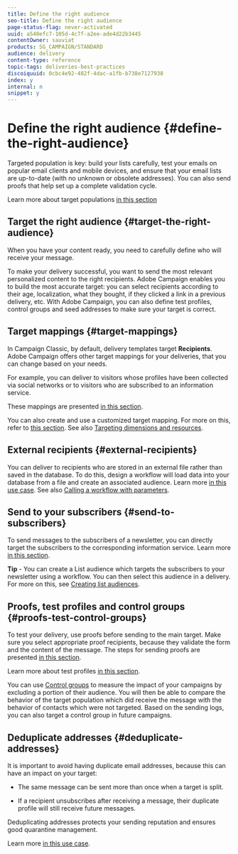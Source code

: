 ```yaml
---
title: Define the right audience
seo-title: Define the right audience
page-status-flag: never-activated
uuid: a540efc7-105d-4c7f-a2ee-ade4d22b3445
contentOwner: sauviat
products: SG_CAMPAIGN/STANDARD
audience: delivery
content-type: reference
topic-tags: deliveries-best-practices
discoiquuid: 0cbc4e92-482f-4dac-a1fb-b738e7127938
index: y
internal: n
snippet: y
---
```


# Define the right audience {#define-the-right-audience}

Targeted population is key: build your lists carefully, test your emails on popular email clients and mobile devices, and ensure that your email lists are up-to-date (with no unknown or obsolete addresses). You can also send proofs that help set up a complete validation cycle.

Learn more about target populations [in this section](../../audiences/using/selecting-an-audience-in-a-message.md)

## Target the right audience {#target-the-right-audience}

When you have your content ready, you need to carefully define who will receive your message.

To make your delivery successful, you want to send the most relevant personalized content to the right recipients. Adobe Campaign enables you to build the most accurate target: you can select recipients according to their age, localization, what they bought, if they clicked a link in a previous delivery, etc. With Adobe Campaign, you can also define test profiles, control groups and seed addresses to make sure your target is correct.

## Target mappings {#target-mappings}

In Campaign Classic, by default, delivery templates target **Recipients**. Adobe Campaign offers other target mappings for your deliveries, that you can change based on your needs.

For example, you can deliver to visitors whose profiles have been collected via social networks or to visitors who are subscribed to an information service.

These mappings are presented [in this section](../../automating/using/query.md#targeting-dimensions-and-resources).

You can also create and use a customized target mapping. For more on this, refer to [this section](../../administration/using/target-mappings-in-campaign.md). See also [Targeting dimensions and resources](../../configuration/using/target-mapping.md).

## External recipients {#external-recipients}

You can deliver to recipients who are stored in an external file rather than saved in the database. To do this, design a workflow will load data into your database from a file and create an associated audience.  Learn more [in this use case](../../automating/using/use-case-calling-workflow.md). See also [Calling a workflow with parameters](../../automating/using/calling-a-workflow-with-external-parameters.md).

## Send to your subscribers {#send-to-subscribers}

To send messages to the subscribers of a newsletter, you can directly target the subscribers to the corresponding information service. Learn more [in this section](../../audiences/using/about-subscriptions.md).

**Tip** - You can create a List audience which targets the subscribers to your newsletter using a workflow. You can then select this audience in a delivery. For more on this, see [Creating list audiences](../../audiences/using/creating-audiences.md#creating-list-audiences).

## Proofs, test profiles and control groups {#proofs-test-control-groups}

To test your delivery, use proofs before sending to the main target.
Make sure you select appropriate proof recipients, because they validate the form and the content of the message. The steps for sending proofs are presented [in this section](../../sending/using/sending-proofs.md).

Learn more about test profiles [in this section](../../sending/using/managing-test-profiles.md).

You can use [Control groups](../../sending/using/control-groups.md) to measure the impact of your campaigns by excluding a portion of their audience. You will then be able to compare the behavior of the target population which did receive the message with the behavior of contacts which were not targeted. Based on the sending logs, you can also target a control group in future campaigns.

## Deduplicate addresses {#deduplicate-addresses}

It is important to avoid having duplicate email addresses, because this can have an impact on your target:

* The same message can be sent more than once when a target is split.

* If a recipient unsubscribes after receiving a message, their duplicate profile will still receive future messages.

Deduplicating addresses protects your sending reputation and ensures good quarantine management.

Learn more [in this use case](../../automating/using/deduplicating-data-imported-file.md).
